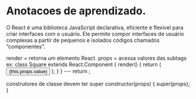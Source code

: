 # Anotacoes de aprendizado.

O React é uma biblioteca JavaScript declarativa, eficiente e flexível para criar interfaces com o usuário. Ele permite compor interfaces de usuário complexas a partir de pequenos e isolados códigos chamados “componentes”.

render = retorna um elemento React.
props = acessa valores das subtags
ex: 
class Square extends React.Component {
  render() {
    return (
      <button className="square">
        {this.props.value}
      </button>
    );
  }
}
---  return <Square value={i} />;

construtores de classe devem ter super
  constructor(props) {
    super(props);
  }
